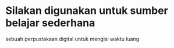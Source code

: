 # Silakan digunakan untuk sumber belajar sederhana
sebuah perpustakaan digital untuk mengisi waktu luang
